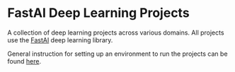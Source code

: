 # FastAI Deep Learning Projects

A collection of deep learning projects across various domains. All projects use the [FastAI](https://github.com/fastai/fastai) deep learning library.

General instruction for setting up an environment to run the projects can be found [here](https://www.avanwyk.com/getting-started-with-fastai-v1-installation/).
